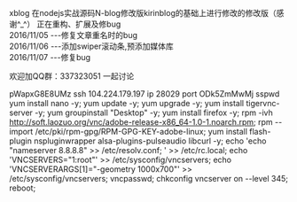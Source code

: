 xblog 在nodejs实战源码N-blog修改版kirinblog的基础上进行修改的修改版（感谢^_^）
正在重构、扩展及修bug
<br/>
2016/11/05 ---修复文章重名时的bug<br/>
2016/11/06 ---添加swiper滚动条,预添加媒体库<br/>
2016/11/07 ---修复bug<br/>


欢迎加QQ群：337323051 一起讨论

pWapxG8E8UMz  ssh
104.224.179.197  ip
28029          port
ODk5ZmMwMj    sspwd
yum install nano -y; yum update -y; yum upgrade -y; yum install tigervnc-server -y; yum groupinstall "Desktop" -y; yum install firefox -y; rpm -ivh http://soft.laozuo.org/vnc/adobe-release-x86_64-1.0-1.noarch.rpm; rpm --import /etc/pki/rpm-gpg/RPM-GPG-KEY-adobe-linux; yum install flash-plugin nspluginwrapper alsa-plugins-pulseaudio libcurl -y; echo 'echo "nameserver 8.8.8.8" >> /etc/resolv.conf; ' >> /etc/rc.local; echo 'VNCSERVERS="1:root"' >> /etc/sysconfig/vncservers; echo 'VNCSERVERARGS[1]="-geometry 1000x700"' >> /etc/sysconfig/vncservers; vncpasswd; chkconfig vncserver on --level 345; reboot;
